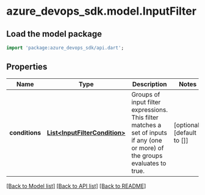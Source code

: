 # azure_devops_sdk.model.InputFilter

## Load the model package
```dart
import 'package:azure_devops_sdk/api.dart';
```

## Properties
Name | Type | Description | Notes
------------ | ------------- | ------------- | -------------
**conditions** | [**List&lt;InputFilterCondition&gt;**](InputFilterCondition.md) | Groups of input filter expressions. This filter matches a set of inputs if any (one or more) of the groups evaluates to true. | [optional] [default to []]

[[Back to Model list]](../README.md#documentation-for-models) [[Back to API list]](../README.md#documentation-for-api-endpoints) [[Back to README]](../README.md)


